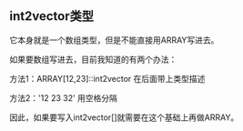## int2vector类型

它本身就是一个数组类型，但是不能直接用ARRAY写进去。

如果要数组写进去，目前我知道的有两个办法：  

方法1：ARRAY[12,23]::int2vector      在后面带上类型描述

方法2：'12  23 32'             用空格分隔

因此，如果要写入int2vector[]就需要在这个基础上再做ARRAY。
